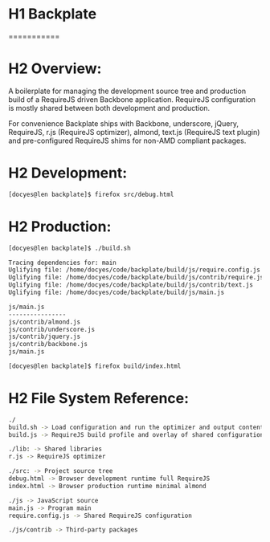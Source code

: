 # H1 Backplate
===========

# H2 Overview:

A boilerplate for managing the development source tree and production build of a RequireJS driven Backbone application.
RequireJS configuration is mostly shared between both development and production. 

For convenience Backplate ships with Backbone, underscore, jQuery, RequireJS, r.js (RequireJS optimizer), almond, text.js (RequireJS text plugin) 
and pre-configured RequireJS shims for non-AMD compliant packages.

# H2 Development:

```sh
[docyes@len backplate]$ firefox src/debug.html
```

# H2 Production:
```sh
[docyes@len backplate]$ ./build.sh 

Tracing dependencies for: main
Uglifying file: /home/docyes/code/backplate/build/js/require.config.js
Uglifying file: /home/docyes/code/backplate/build/js/contrib/require.js
Uglifying file: /home/docyes/code/backplate/build/js/contrib/text.js
Uglifying file: /home/docyes/code/backplate/build/js/main.js

js/main.js
----------------
js/contrib/almond.js
js/contrib/underscore.js
js/contrib/jquery.js
js/contrib/backbone.js
js/main.js

[docyes@len backplate]$ firefox build/index.html
```

# H2 File System Reference:

```sh
./
build.sh -> Load configuration and run the optimizer and output contents to ./build
build.js -> RequireJS build profile and overlay of shared configuration

./lib: -> Shared libraries 
r.js -> RequireJS optimizer

./src: -> Project source tree
debug.html -> Browser development runtime full RequireJS
index.html -> Browser production runtime minimal almond

./js -> JavaScript source
main.js -> Program main
require.config.js -> Shared RequireJS configuration

./js/contrib -> Third-party packages
```



